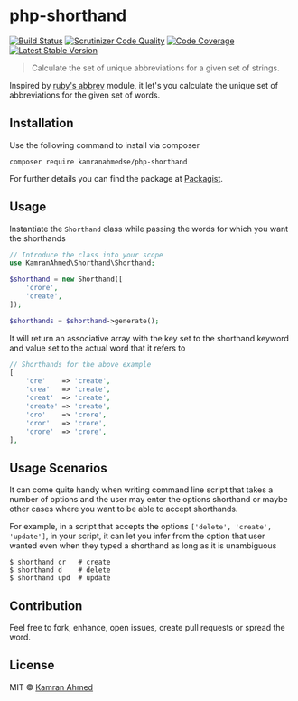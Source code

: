 # php-shorthand

[![Build Status](https://travis-ci.org/kamranahmedse/php-shorthand.svg?branch=master)](https://travis-ci.org/kamranahmedse/php-shorthand)
[![Scrutinizer Code Quality](https://scrutinizer-ci.com/g/kamranahmedse/php-shorthand/badges/quality-score.png?b=master)](https://scrutinizer-ci.com/g/kamranahmedse/php-shorthand/?branch=master)
[![Code Coverage](https://scrutinizer-ci.com/g/kamranahmedse/php-shorthand/badges/coverage.png?b=master)](https://scrutinizer-ci.com/g/kamranahmedse/php-shorthand/?branch=master)
[![Latest Stable Version](https://poser.pugx.org/kamranahmedse/php-shorthand/v/stable.svg)](https://packagist.org/packages/kamranahmedse/php-shorthand)

> Calculate the set of unique abbreviations for a given set of strings.

Inspired by [ruby's abbrev](http://apidock.com/ruby/Abbrev) module, it let's you calculate the unique set of abbreviations for the given set of words.

## Installation

Use the following command to install via composer

```
composer require kamranahmedse/php-shorthand
```
For further details you can find the package at <a href="https://packagist.org/packages/kamranahmedse/php-shorthand">Packagist</a>.


## Usage

Instantiate the `Shorthand` class while passing the words for which you want the shorthands

```php
// Introduce the class into your scope
use KamranAhmed\Shorthand\Shorthand;

$shorthand = new Shorthand([
    'crore',
    'create',
]);

$shorthands = $shorthand->generate();
```
It will return an associative array with the key set to the shorthand keyword and value set to the actual word that it refers to
```php
// Shorthands for the above example
[
    'cre'    => 'create',
    'crea'   => 'create',
    'creat'  => 'create',
    'create' => 'create',
    'cro'    => 'crore',
    'cror'   => 'crore',
    'crore'  => 'crore',
],
```

## Usage Scenarios

It can come quite handy when writing command line script that takes a number of options and the user may enter the options shorthand or maybe other cases where you want to be able to accept shorthands.

For example, in a script that accepts the options `['delete', 'create', 'update']`, in your script, it can let you infer from the option that user wanted even when they typed a shorthand as long as it is unambiguous


```shell
$ shorthand cr   # create
$ shorthand d    # delete
$ shorthand upd  # update
```

## Contribution

Feel free to fork, enhance, open issues, create pull requests or spread the word.

## License

MIT &copy; [Kamran Ahmed](http://kamranahmed.info)
